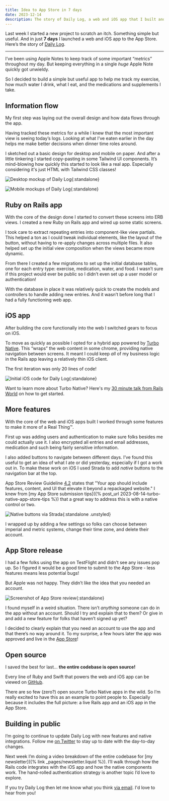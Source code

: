 ```yaml
---
title: Idea to App Store in 7 days
date: 2023-12-14
description: The story of Daily Log, a web and iOS app that I built and launched to the App Store in 7 days.
---
```


Last week I started a new project to scratch an itch. Something simple but useful. And in just **7 days** I launched a web and iOS app to the App Store. Here’s the story of [Daily Log](https://dailylog.ing).

---

I’ve been using Apple Notes to keep track of some important “metrics” throughout my day. But keeping everything in a single _huge_ Apple Note quickly got unwieldy.

So I decided to build a simple but useful app to help me track my exercise, how much water I drink, what I eat, and the medications and supplements I take.

## Information flow

My first step was laying out the overall design and how data flows through the app.

Having tracked these metrics for a while I knew that the most important view is seeing today’s logs. Looking at what I’ve eaten earlier in the day helps me make better decisions when dinner time roles around.

I sketched out a basic design for desktop and mobile on paper. And after a little tinkering I started copy-pasting in some Tailwind UI components. It’s mind-blowing how quickly this started to look like a real app. Especially considering it's just HTML with Tailwind CSS classes!

![Desktop mockup of Daily Log](/assets/images/idea-to-app-store-in-7-days/desktop-screenshot.png){:standalone}

![Mobile mockups of Daily Log](/assets/images/idea-to-app-store-in-7-days/mobile-screenshot.png){:standalone}

## Ruby on Rails app

With the core of the design done I started to convert these screens into ERB views. I created a new Ruby on Rails app and wired up some static screens.

I took care to extract repeating entries into component-like view partials. This helped a ton as I could tweak individual elements, like the layout of the button, without having to re-apply changes across multiple files. It also helped set up the initial view composition when the views became more dynamic.

From there I created a few migrations to set up the initial database tables, one for each entry type: exercise, medication, water, and food. I wasn’t sure if this project would ever be public so I didn’t even set up a user model or authentication!

With the database in place it was relatively quick to create the models and controllers to handle adding new entries. And it wasn’t before long that I had a fully functioning web app.

## iOS app

After building the core functionally into the web I switched gears to focus on iOS.

To move as quickly as possible I opted for a hybrid app powered by [Turbo Native](https://github.com/hotwired/turbo-ios). This “wraps” the web content in some chrome, providing native navigation between screens. It meant I could keep _all_ of my business logic in the Rails app leaving a relatively thin iOS client.

The first iteration was only 20 lines of code!

![Initial iOS code for Daily Log](/assets/images/idea-to-app-store-in-7-days/xcode.png){:standalone}

<p class="note">Want to learn more about Turbo Native? Here's my <a href="https://www.youtube.com/watch?v=hAq05KSra2g">30 minute talk from Rails World</a> on how to get started.</p>

## More features

With the core of the web and iOS apps built I worked through some features to make it more of a Real Thing™.

First up was adding users and authentication to make sure folks besides me could actually use it. I also encrypted all entries and email addresses, medication and such being fairly sensitive information.

I also added buttons to navigate between different days. I’ve found this useful to get an idea of what I ate or did yesterday, especially if I got a work out in. To make these work on iOS I used Strada to add _native_ buttons to the navigation bar at the top.

App Store Review Guideline [4.2](https://developer.apple.com/app-store/review/guidelines/#minimum-functionality) states that "Your app should include features, content, and UI that elevate it beyond a repackaged website." I knew from [my App Store submission tips]({% post_url 2023-08-14-turbo-native-app-store-tips %}) that a great way to address this is with a native control or two.

![Native buttons via Strada](/assets/images/idea-to-app-store-in-7-days/strada.png){:standalone .unstyled}

I wrapped up by adding a few settings so folks can choose between imperial and metric systems, change their time zone, and delete their account.

## App Store release

I had a few folks using the app on TestFlight and didn’t see any issues pop up. So I figured it would be a good time to submit to the App Store - less features means less potential bugs!

But Apple was not happy. They didn’t like the idea that you needed an account.

![Screenshot of App Store review](/assets/images/idea-to-app-store-in-7-days/app-store-review.png){:standalone}

I found myself in a weird situation. There isn’t _anything_ someone can do in the app without an account. Should I try and explain that to them? Or give in and add a new feature for folks that haven’t signed up yet?

I decided to clearly explain that you need an account to use the app and that there’s no way around it. To my surprise, a few hours later the app was approved and live in the [App Store](https://apps.apple.com/us/app/daily-log-app/id6473819686)!

## Open source

I saved the best for last… **the entire codebase is open source!**

Every line of Ruby and Swift that powers the web and iOS app can be viewed on [GitHub](https://github.com/joemasilotti/daily-log).

There are so few (zero?) open source Turbo Native apps in the wild. So I’m really excited to have this as an example to point people to. Especially because it includes the full picture: a live Rails app and an iOS app in the App Store.

## Building in public

I’m going to continue to update Daily Log with new features and native integrations. Follow me [on Twitter](https://twitter.com/joemasilotti) to stay up to date with the day-to-day changes.

Next week I’m doing a video breakdown of the entire codebase for [my newsletter]({% link _pages/newsletter.liquid %}). I’ll walk through how the Rails code integrates with the iOS app and how the native components work. The hand-rolled authentication strategy is another topic I’d love to explore.

If you try Daily Log then let me know what you think [via email](mailto:joe@masilotti.com). I'd love to hear from you!
